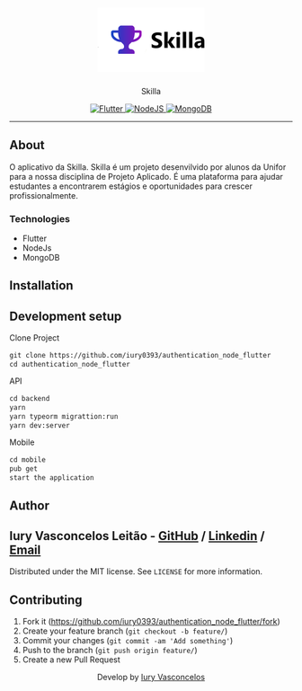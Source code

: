 <h1 align="center"><img src="./.gitdocs/logo.png" alt="Skilla" /></h1>
<p align="center">Skilla</p>
<p align="center">
  <a href="https://flutter.dev/">
    <img src="https://img.shields.io/badge/Flutter-Fl-blue?style=plastic&logo=Flutter" alt="Flutter" />
  </a>
  <a href="https://nodejs.org/en/">
    <img src="https://img.shields.io/badge/Node-JS-green?style=plastic&logo=Node.JS" alt="NodeJS" />
  </a>
    <a href="https://www.mongodb.com/">
    <img src="https://img.shields.io/static/v1?label=Mongo&message=DB&color=blue?style=plastic&logo=Mongodb" alt="MongoDB" />
  </a>
</p>

---

## About

O aplicativo da Skilla. Skilla é um projeto desenvilvido por alunos da Unifor para a nossa disciplina de Projeto Aplicado. É uma plataforma para ajudar estudantes a encontrarem estágios e oportunidades para crescer profissionalmente.

### Technologies

<ul>
    <li>Flutter</li>
    <li>NodeJs</li>
    <li>MongoDB</li>
</ul>

## Installation

## Development setup

Clone Project

```git
git clone https://github.com/iury0393/authentication_node_flutter
cd authentication_node_flutter
```

API

```ssh
cd backend
yarn
yarn typeorm migrattion:run
yarn dev:server
```

Mobile

```ssh
cd mobile
pub get
start the application
```

## Author

## Iury Vasconcelos Leitão - [GitHub](https://github.com/iury0393) / [Linkedin](https://www.linkedin.com/in/iury-vasconcelos-dev/) / [Email](mailto:iury0393@gmail.com)

Distributed under the MIT license. See `LICENSE` for more information.

## Contributing

1. Fork it (<https://github.com/iury0393/authentication_node_flutter/fork>)
2. Create your feature branch (`git checkout -b feature/`)
3. Commit your changes (`git commit -am 'Add something'`)
4. Push to the branch (`git push origin feature/`)
5. Create a new Pull Request

<p align="center">Develop by <a href="https://github.com/iury0393">Iury Vasconcelos</a></p>
